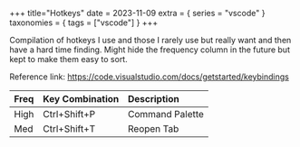 +++
title="Hotkeys"
date = 2023-11-09
extra = { series = "vscode" }
taxonomies = { tags = ["vscode"] }
+++

Compilation of hotkeys I use and those I rarely use but really want and then have a hard time finding.
Might hide the frequency column in the future but kept to make them easy to sort.

Reference link: <https://code.visualstudio.com/docs/getstarted/keybindings>

| Freq | Key Combination | Description     |
| :--- | :-------------- | :-------------- |
| High | Ctrl+Shift+P    | Command Palette |
| Med  | Ctrl+Shift+T    | Reopen Tab      |
